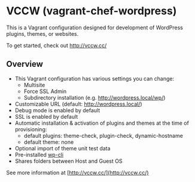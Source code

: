 # VCCW (vagrant-chef-wordpress)

This is a Vagrant configuration designed for development of WordPress plugins, themes, or websites.

To get started, check out <http://vccw.cc/>

## Overview

* This Vagrant configuration has various settings you can change:
     * Multisite
     * Force SSL Admin
     * Subdirectory installation (e.g. http://wordpress.local/wp/)
* Customizable URL (default: http://wordpress.local/)
* Debug mode is enabled by default
* SSL is enabled by default
* Automatic installation & activation of plugins and themes at the time of provisioning:
     * default plugins: theme-check, plugin-check, dynamic-hostname
     * default theme: none
* Optional import of theme unit test data
* Pre-installed [wp-cli](http://wp-cli.org)
* Shares folders between Host and Guest OS

See more information at [http://vccw.cc/](http://vccw.cc/)

